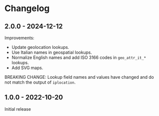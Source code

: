 # Changelog

## 2.0.0 - 2024-12-12

Improvements:

- Update geolocation lookups.
- Use Italian names in geospatial lookups.
- Normalize English names and add ISO 3166 codes in `geo_attr_it_*` lookups.
- Add SVG maps.

BREAKING CHANGE: Lookup field names and values have changed and do not match the output of `iplocation`.

## 1.0.0 - 2022-10-20

Initial release
